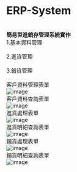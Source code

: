 # ERP-System
</br>**簡易型進銷存管理系統實作**</br>
1.基本資料管理</br>
</br>2.進貨管理</br>
</br>3.銷貨管理</br>
</br>客戶資料管理表單</br>
![image](https://github.com/louis0819/ERP-System/blob/master/show1.jpg)
</br>客戶資料查詢表單</br>
![image](https://github.com/louis0819/ERP-System/blob/master/show2.jpg)
</br>進貨處理表單</br>
![image](https://github.com/louis0819/ERP-System/blob/master/show3.jpg)
</br>進貨明細查詢表單</br>
![image](https://github.com/louis0819/ERP-System/blob/master/show4.jpg)
</br>銷貨處理表單</br>
![image](https://github.com/louis0819/ERP-System/blob/master/show5.jpg)
</br>銷貨明細查詢表單</br>
![image](https://github.com/louis0819/ERP-System/blob/master/show6.jpg)
